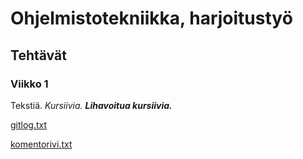 # Ohjelmistotekniikka, harjoitustyö

## Tehtävät

### Viikko 1

Tekstiä.
*Kursiivia.*
**_Lihavoitua kursiivia._**

[gitlog.txt](https://github.com/Chek94/ot-harjoitustyo/blob/master/laskarit/viikko1/gitlog.txt)

[komentorivi.txt](https://github.com/Chek94/ot-harjoitustyo/blob/master/laskarit/viikko1/komentorivi.txt)

